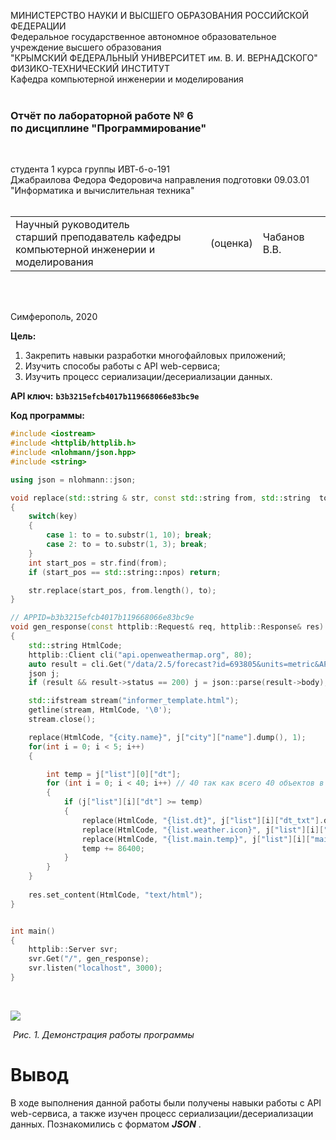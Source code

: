 МИНИСТЕРСТВО НАУКИ  И ВЫСШЕГО ОБРАЗОВАНИЯ РОССИЙСКОЙ ФЕДЕРАЦИИ  
Федеральное государственное автономное образовательное учреждение высшего образования  
"КРЫМСКИЙ ФЕДЕРАЛЬНЫЙ УНИВЕРСИТЕТ им. В. И. ВЕРНАДСКОГО"  
ФИЗИКО-ТЕХНИЧЕСКИЙ ИНСТИТУТ  
Кафедра компьютерной инженерии и моделирования
<br/><br/>

### Отчёт по лабораторной работе № 6<br/> по дисциплине "Программирование"
<br/>

студента 1 курса группы ИВТ-б-о-191 <br/>
Джабраилова Федора Федоровича
направления подготовки 09.03.01 "Информатика и вычислительная техника"  
<br/>

<table>
<tr><td>Научный руководитель<br/> старший преподаватель кафедры<br/> компьютерной инженерии и моделирования</td>
<td>(оценка)</td>
<td>Чабанов В.В.</td>
</tr>
</table>
<br/><br/>

Симферополь, 2020




**Цель:**
1. Закрепить навыки разработки многофайловыx приложений;
2. Изучить способы работы с API web-сервиса;
3. Изучить процесс сериализации/десериализации данных.

   

**API ключ:** **`b3b3215efcb4017b119668066e83bc9e`**

**Код программы:**
``` c++
#include <iostream>
#include <httplib/httplib.h>
#include <nlohmann/json.hpp>
#include <string>

using json = nlohmann::json;

void replace(std::string & str, const std::string from, std::string  to, int key)
{
	switch(key)
	{
		case 1: to = to.substr(1, 10); break;
		case 2: to = to.substr(1, 3); break;
	}
	int start_pos = str.find(from);
	if (start_pos == std::string::npos) return;

	str.replace(start_pos, from.length(), to);
}

// APPID=b3b3215efcb4017b119668066e83bc9e
void gen_response(const httplib::Request& req, httplib::Response& res) 
{
	std::string HtmlCode;
	httplib::Client cli("api.openweathermap.org", 80);
	auto result = cli.Get("/data/2.5/forecast?id=693805&units=metric&APPID=b3b3215efcb4017b119668066e83bc9e");
	json j;
	if (result && result->status == 200) j = json::parse(result->body);

	std::ifstream stream("informer_template.html");
	getline(stream, HtmlCode, '\0');
	stream.close();

	replace(HtmlCode, "{city.name}", j["city"]["name"].dump(), 1);
	for(int i = 0; i < 5; i++)
	{

		int temp = j["list"][0]["dt"];
		for (int i = 0; i < 40; i++) // 40 так как всего 40 объектов в list(5 дней каждые 3 часа, это 8 в день, всего 40)
		{
			if (j["list"][i]["dt"] >= temp)
			{
				replace(HtmlCode, "{list.dt}", j["list"][i]["dt_txt"].dump(), 1);
				replace(HtmlCode, "{list.weather.icon}", j["list"][i]["weather"][0]["icon"].dump(), 2);
				replace(HtmlCode, "{list.main.temp}", j["list"][i]["main"]["temp"].dump(), 0);
				temp += 86400;
			}
		}
	}
	
	res.set_content(HtmlCode, "text/html");
}


int main()
{
	httplib::Server svr;                    
	svr.Get("/", gen_response);   
	svr.listen("localhost", 3000);
}
```
<br/>

![](https://github.com/fedyad99/pr/blob/master/lab6/img/1.png?raw=true)

​														*Рис. 1. Демонстрация работы программы*



# Вывод
В ходе выполнения данной работы были получены навыки работы с API web-сервиса, а также изучен процесс сериализации/десериализации данных. Познакомились с форматом ***JSON*** .
